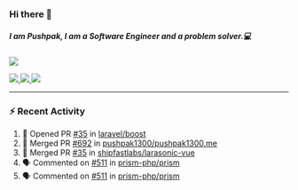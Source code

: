### Hi there 👋

##### I am Pushpak, I am a Software Engineer and a problem solver.💻

<a href='https://twitter.com/pushpak1300'><a href="https://pushpak1300.me/" target="_blank">
  <img src="https://img.shields.io/badge/website-%23E34F26.svg?&style=for-the-badge" />
</a> 
 
 <a href="https://twitter.com/pushpak1300" target="_blank">
  <img src="https://img.shields.io/badge/twitter-%231DA1F2.svg?&style=for-the-badge&logo=twitter&logoColor=white" />
</a> 

<a href="https://www.linkedin.com/in/pushpak-c-286b17b1/" target="_blank">
  <img src="https://img.shields.io/badge/linkedin-%230077B5.svg?&style=for-the-badge&logo=linkedin&logoColor=white" />
</a> 

<a href="https://dev.to/pushpak1300/" target="_blank">
  <img src="http://img.shields.io/badge/dev.to-gray?style=for-the-badge&logo=dev.to&?logoColor=white?logoWidth=100?label=" />
</a> 


</p>

---

### ⚡ Recent Activity

<!--START_SECTION:activity-->
1. 💪 Opened PR [#35](https://github.com/laravel/boost/pull/35) in [laravel/boost](https://github.com/laravel/boost)
2. 🎉 Merged PR [#692](https://github.com/pushpak1300/pushpak1300.me/pull/692) in [pushpak1300/pushpak1300.me](https://github.com/pushpak1300/pushpak1300.me)
3. 🎉 Merged PR [#35](https://github.com/shipfastlabs/larasonic-vue/pull/35) in [shipfastlabs/larasonic-vue](https://github.com/shipfastlabs/larasonic-vue)
4. 🗣 Commented on [#511](https://github.com/prism-php/prism/pull/511#issuecomment-3122157994) in [prism-php/prism](https://github.com/prism-php/prism)
5. 🗣 Commented on [#511](https://github.com/prism-php/prism/pull/511#issuecomment-3122133512) in [prism-php/prism](https://github.com/prism-php/prism)
<!--END_SECTION:activity-->
